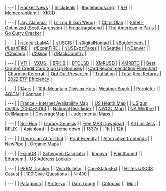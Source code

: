 | --- |
| [Hacker News](https://news.ycombinator.com/) | 
| [Slickdeals](https://slickdeals.net/) |
| [Bogleheads.org](https://bogleheads.org/) |
| [RFI](https://www.rfi.fr/en/) |
| [Memeorandum](https://www.memeorandum.com/) |
| [XKCD](https://xkcd.com) |

| --- |
| [Jay Alammar](https://jalammar.github.io/) |
| [Lil’Log (Lilian Weng)](https://lilianweng.github.io/) |
| [Chris Olah](https://colah.github.io/) |
| [Shtetl-Optimized (Scott Aaronson)](https://scottaaronson.blog/) |
| [Frugalvagabond](https://frugalvagabond.com/) | 
| [The American in Paris](https://theamericaninparis.com/) |
| [Go Curry Cracker](https://www.gocurrycracker.com) |

| --- |
| [r/LocalLLaMA](https://old.reddit.com/r/LocalLLaMA/) |
| [r/USCIS](https://old.reddit.com/r/uscis) |
| [r/DigitalNomad](https://old.reddit.com/r/digitalnomad/) |
| [r/BogleHeads](https://old.reddit.com/r/bogleheads) |
| [r/LeanFIRE](https://old.reddit.com/r/leanfire) |
| [r/ExpatFIRE](https://old.reddit.com/r/expatfire) |
| [r/USExpatTaxes](https://old.reddit.com/r/usexpattaxes) |
| [r/Seattle](https://old.reddit.com/r/seattle) | 
| [r/Denver](https://old.reddit.com/r/denver) |
| [r/Chicago](https://old.reddit.com/r/chicago) |
| [r/Skiing](http://old.reddit.com/r/skiing) |
| [r/BackCountry](https://old.reddit.com/r/backcountry) |

| --- |
| [VTI](https://www.tradingview.com/chart/?symbol=AMEX%3AVTI) |
| [VXUS](https://www.tradingview.com/chart/?symbol=NASDAQ%3AVXUS) |
| [BRK.B](https://www.tradingview.com/chart/?symbol=NYSE%3ABRK.B) |
| [BTCUSD](https://www.tradingview.com/chart/?symbol=BITSTAMP%3ABTCUSD) |
| [XMRUSD](https://www.tradingview.com/chart/?symbol=BYBIT%3AXMRUSDT.P) |
| [XMRBTC](https://www.tradingview.com/chart/?symbol=BINANCE%3AXMRBTC) |
| [Best Current Credit Card Sign Up Bonuses](https://www.doctorofcredit.com/best-current-credit-card-sign-bonuses/#Recent_Changes) |
| [Card Recommendation Flowchart](https://m16p-churning.s3.us-east-2.amazonaws.com/Card+Recommendation+Flowchart+Latest.html) |
| [Churning Referral](https://churning.rankt.com/referrals/) |
| [Opt Out Prescreen](https://www.optoutprescreen.com/) |
| [Truflation](https://truflation.com/) |
| [Total Real Returns](https://totalrealreturns.com/s/USDOLLAR,BRK-B,VTI,VXUS,SGOV?start=2022-01-01) |
| [2022 ETF Efficiency](https://docs.google.com/spreadsheets/u/0/d/1owatGsAWQ3Ep60lo25cpLaj7LoH-FtPSXxNPwGuAMk8/htmlview#gid=437441803) |

| --- |
| [14ers](https://www.14ers.com/) |
| [10th Mountain Division Huts](https://huts.org/)
| [Weather Spark](https://weatherspark.com) |
| [PurpleAir](https://map.purpleair.com/) |
| [AQICN](https://aqicn.org/map/northamerica/) |
| [Koppen](https://www.gloh2o.org/koppen) |

| --- |
| [France - Internet Availability Map](https://cartefibre.arcep.fr/index.html) |
| [US Health Map](https://vizhub.healthdata.org/subnational/usa) |
| [US gun deaths (2004-2010)](https://projects.oregonlive.com/ucc-shooting/gun-deaths) |
| [National Risk Index](https://hazards.fema.gov/nri/map) |
| [NWCC iMap](https://nwcc-apps.sc.egov.usda.gov/imap) |
| [NA Wildfire](https://lens.pathandfocus.com/?latitude=37.83&longitude=-92.71&zoom=4) |
| [CellMapper](https://www.cellmapper.net) |
| [CoverageMap](https://coveragemap.com) |
| [Judgemental Maps](https://judgmentalmaps.com) |

| --- |
| [Sci-Hub](https://sci-hub.se/) |
| [Library Genesis](http://libgen.rs/) |
| [Free MP3 Download](https://free-mp3-download.net/) |
| [All Lossless](https://alllossless.net) |
| [BFLIX](https://web.bflixz.to/home) |
| [Asianload](https://asianembed.io/) |
| [Extreme down](https://www.extreme-down.moe) |
| [1337x](https://1337x.to/) |
| [1ft](https://1ft.io/) |
| [12ft](https://12ft.io/) |

| --- |
| [There’s an AI for that](https://theresanaiforthat.com/alphabetical/) |
| [Print Friendly](https://www.printfriendly.com) |
| [Alternative frontends](https://farside.link/) |
| [NewPipe](https://github.com/TeamNewPipe/NewPipe/releases) |
| [Organic Maps](https://organicmaps.app/) |

| --- |
| [EsimDB](https://esimdb.com) |
| [Schengen Calculator](https://schengenareacalculator.com/) |
| [Imoova](https://imoova.com/) |
| [Pointhound](https://www.pointhound.com/) |
| [Eduroam](https://www.lan.kth.se/eduroam/phones/phones_mobile_guide.html) |
| [US Address Lookup](https://firstlogic.com/tools/verify-address) |

| --- |
| [PERM Tracker](https://permtimeline.com/) |
| [Visa Bulletin](https://travel.state.gov/content/travel/en/legal/visa-law0/visa-bulletin.html) |
| [CaseStatusExt](https://www.casestatusext.com/) |
| [Hilites (USCIS Cases)](https://hilites.today/dashboard/MSC_LB/I-485) |
| [100 Civic Questions](https://www.uscis.gov/citizenship/find-study-materials-and-resources/study-for-the-test/100-civics-questions-and-answers-with-mp3-audio-english-version) |
| [N-400](https://www.uscis.gov/n-400) |

| --- |
| [Patagonia](https://www.patagonia.com/product/black-hole-mini-mlc-convertible-backpack-30-liters/195699286993.html) |
| [Arcteryx](https://arcteryx.com/) |
| [Darn Tough](https://darntough.com/collections/tactical-socks/products/unisex-merino-wool-t4093-tactical-quarter-lightweight-tactical-socks) |
| [Cotopaxi](https://www.cotopaxi.com/products/paseo-travel-pocket-t-shirt-mens) |
| [Muji](https://www.muji.us/products/mens-lyocell-front-open-boxer-brief-fag3822a) |
